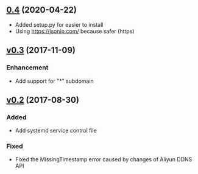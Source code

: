 ## [0.4](#) (2020-04-22)

- Added setup.py for easier to install
- Using https://jsonip.com/ because safer (https)

## [v0.3](#) (2017-11-09)

### Enhancement 

- Add support for "*" subdomain 

## [v0.2](#) (2017-08-30)

### Added 

- Add systemd service control file

### Fixed 

- Fixed the MissingTimestamp error caused by changes of Aliyun DDNS API 
